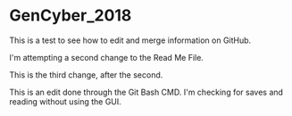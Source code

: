 # GenCyber_2018

This is a test to see how to edit and merge information on GitHub.

I'm attempting a second change to the Read Me File.

This is the third change, after the second. <!--I had to make changes in the conflicts section because it did not pull from the master, after modifying the master.-->

This is an edit done through the Git Bash CMD. I'm checking for saves 
and reading without using the GUI.
